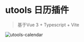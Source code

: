 # utools 日历插件

> 基于Vue 3 + Typescript + Vite

![utools-calendar](http://cdn.chuyunt.com/uPic/utools-calendar-1.png)